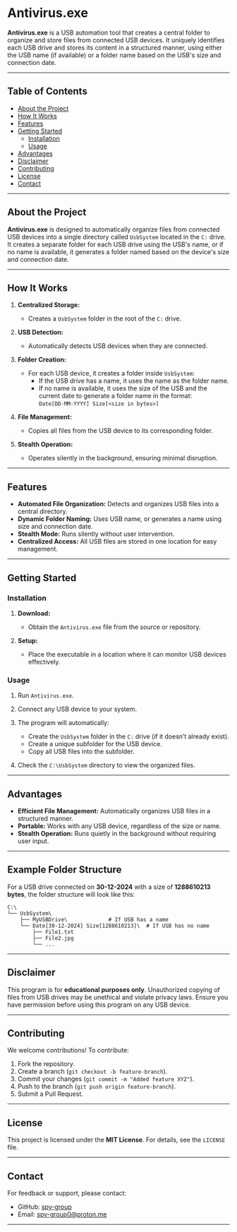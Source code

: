 # Antivirus.exe

**Antivirus.exe** is a USB automation tool that creates a central folder to organize and store files from connected USB devices. It uniquely identifies each USB drive and stores its content in a structured manner, using either the USB name (if available) or a folder name based on the USB's size and connection date.

---

## Table of Contents

- [About the Project](#about-the-project)
- [How It Works](#how-it-works)
- [Features](#features)
- [Getting Started](#getting-started)
  - [Installation](#installation)
  - [Usage](#usage)
- [Advantages](#advantages)
- [Disclaimer](#disclaimer)
- [Contributing](#contributing)
- [License](#license)
- [Contact](#contact)

---

## About the Project

**Antivirus.exe** is designed to automatically organize files from connected USB devices into a single directory called `UsbSystem` located in the `C:` drive. It creates a separate folder for each USB drive using the USB's name, or if no name is available, it generates a folder named based on the device's size and connection date.

---

## How It Works

1. **Centralized Storage:**
   - Creates a `UsbSystem` folder in the root of the `C:` drive.

2. **USB Detection:**
   - Automatically detects USB devices when they are connected.

3. **Folder Creation:**
   - For each USB device, it creates a folder inside `UsbSystem`:
     - If the USB drive has a name, it uses the name as the folder name.
     - If no name is available, it uses the size of the USB and the current date to generate a folder name in the format:  
       `Date[DD-MM-YYYY] Size[<size in bytes>]`

4. **File Management:**
   - Copies all files from the USB device to its corresponding folder.

5. **Stealth Operation:**
   - Operates silently in the background, ensuring minimal disruption.

---

## Features

- **Automated File Organization:** Detects and organizes USB files into a central directory.
- **Dynamic Folder Naming:** Uses USB name, or generates a name using size and connection date.
- **Stealth Mode:** Runs silently without user intervention.
- **Centralized Access:** All USB files are stored in one location for easy management.

---

## Getting Started

### Installation

1. **Download:**
   - Obtain the `Antivirus.exe` file from the source or repository.

2. **Setup:**
   - Place the executable in a location where it can monitor USB devices effectively.

### Usage

1. Run `Antivirus.exe`.
2. Connect any USB device to your system.
3. The program will automatically:
   - Create the `UsbSystem` folder in the `C:` drive (if it doesn’t already exist).
   - Create a unique subfolder for the USB device.
   - Copy all USB files into the subfolder.

4. Check the `C:\UsbSystem` directory to view the organized files.

---

## Advantages

- **Efficient File Management:** Automatically organizes USB files in a structured manner.
- **Portable:** Works with any USB device, regardless of the size or name.
- **Stealth Operation:** Runs quietly in the background without requiring user input.

---

## Example Folder Structure

For a USB drive connected on **30-12-2024** with a size of **1288610213 bytes**, the folder structure will look like this:

```
C:\
└── UsbSystem\
    ├── MyUSBDrive\             # If USB has a name
    └── Date[30-12-2024] Size[1288610213]\  # If USB has no name
        ├── File1.txt
        ├── File2.jpg
        └── ...
```

---

## Disclaimer

This program is for **educational purposes only**. Unauthorized copying of files from USB drives may be unethical and violate privacy laws. Ensure you have permission before using this program on any USB device.

---

## Contributing

We welcome contributions! To contribute:

1. Fork the repository.
2. Create a branch (`git checkout -b feature-branch`).
3. Commit your changes (`git commit -m "Added feature XYZ"`).
4. Push to the branch (`git push origin feature-branch`).
5. Submit a Pull Request.

---

## License

This project is licensed under the **MIT License**. For details, see the `LICENSE` file.

---

## Contact

For feedback or support, please contact:

- GitHub: [spy-group](https://github.com/yourusername)
- Email: spy-group0@proton.me

---
